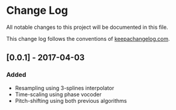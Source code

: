 # Change Log
All notable changes to this project will be documented in this file.

This change log follows the conventions of [keepachangelog.com](http://keepachangelog.com/).

## [0.0.1] - 2017-04-03
### Added
- Resampling using 3-splines interpolator
- Time-scaling using phase vocoder
- Pitch-shifting using both previous algorithms
